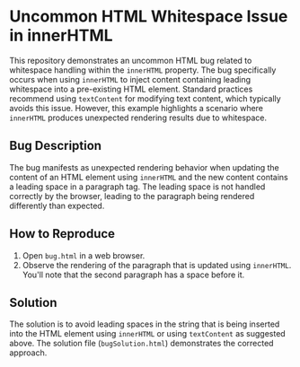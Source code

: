 # Uncommon HTML Whitespace Issue in innerHTML

This repository demonstrates an uncommon HTML bug related to whitespace handling within the `innerHTML` property.  The bug specifically occurs when using `innerHTML` to inject content containing leading whitespace into a pre-existing HTML element.  Standard practices recommend using `textContent` for modifying text content, which typically avoids this issue.  However, this example highlights a scenario where `innerHTML` produces unexpected rendering results due to whitespace.

## Bug Description

The bug manifests as unexpected rendering behavior when updating the content of an HTML element using `innerHTML` and the new content contains a leading space in a paragraph tag.  The leading space is not handled correctly by the browser, leading to the paragraph being rendered differently than expected.

## How to Reproduce

1. Open `bug.html` in a web browser.
2. Observe the rendering of the paragraph that is updated using `innerHTML`. You'll note that the second paragraph has a space before it.

## Solution

The solution is to avoid leading spaces in the string that is being inserted into the HTML element using `innerHTML` or using `textContent` as suggested above. The solution file (`bugSolution.html`) demonstrates the corrected approach.
